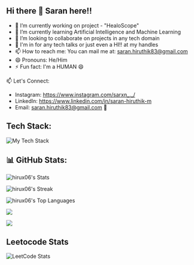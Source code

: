 ## Hi there 👋 Saran here!!



- 🔭 I’m currently working on project - "HealoScope"
- 🌱 I’m currently learning Artificial Intelligence and Machine Learning
- 👯 I’m looking to collaborate on projects in any tech domain
- 💬 I'm in for any tech talks or just even a HI!! at my handles 
- 📫 How to reach me: You can mail me at: saran.hiruthik83@gmail.com
- 😄 Pronouns: He/Him
- ⚡ Fun fact: I'm a HUMAN 😄

📫 Let's Connect:
  - Instagram: https://www.instagram.com/sarxn_._/
  - LinkedIn: https://www.linkedin.com/in/saran-hiruthik-m
  - Email: saran.hiruthik83@gmail.com 📧

## Tech Stack:

![My Tech Stack](https://github-readme-tech-stack.vercel.app/api/cards?lineCount=3&width=1000&line1=html5%2Chtml5%2Ce51414%3Bcss3%2Ccss3%2Cd4d6fa%3Bjavascript%2Cjavascript%2Cffde00%3Bjava%2Cjava%2Ced0d0d%3Bpython%2Cpython%2Cfd1640%3Bbootstrap%2Cbootstrap%2C5ab8c5%3B&line2=mysql%2Cmysql%2Cffffff%3Bnextjs%2Cnextjs%2Cffffff%3Btailwindcss%2Ctailwindcss%2C0acbe6%3Barduino%2Carduino%2Cffffff%3Bexpress.js%2Cexpress.js%2Cff8c1b%3Bmongodb%2Cmongodb%2Cd96565%3B&line3=socket.io%2Csocket.io%2Cf5f0f0%3B)




## 📊 GitHub Stats:

![hirux06's Stats](https://github-readme-stats.vercel.app/api?username=hirux06&theme=vue-dark&show_icons=true&hide_border=true&count_private=true)




![hirux06's Streak](https://github-readme-streak-stats.herokuapp.com/?user=hirux06&theme=vue-dark&hide_border=true)




![hirux06's Top Languages](https://github-readme-stats.vercel.app/api/top-langs/?username=hirux06&theme=vue-dark&show_icons=true&hide_border=true&layout=compact)

![](https://github-readme-activity-graph.vercel.app/graph?username=hirux06&theme=tokyo-night)

[![](https://visitcount.itsvg.in/api?id=hirux06&label=Profile%20Views&color=1&icon=0&pretty=false)](https://visitcount.itsvg.in)


## Leetocode Stats
![LeetCode Stats](https://leetcode.card.workers.dev/sarxn_06?theme=auto&font=baloo&extension=null)
